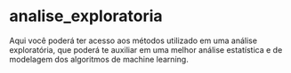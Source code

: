 # analise_exploratoria

Aqui você poderá ter acesso aos métodos utilizado em uma análise exploratória, que poderá te auxiliar em uma melhor análise estatística e de modelagem dos algoritmos de machine learning.
